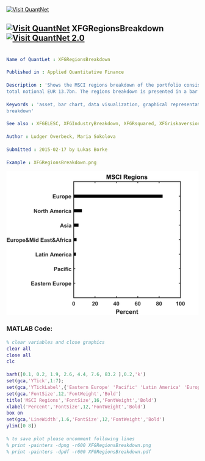 
[<img src="https://github.com/QuantLet/Styleguide-and-FAQ/blob/master/pictures/banner.png" width="880" alt="Visit QuantNet">](http://quantlet.de/index.php?p=info)

## [<img src="https://github.com/QuantLet/Styleguide-and-Validation-procedure/blob/master/pictures/qloqo.png" alt="Visit QuantNet">](http://quantlet.de/) **XFGRegionsBreakdown** [<img src="https://github.com/QuantLet/Styleguide-and-Validation-procedure/blob/master/pictures/QN2.png" width="60" alt="Visit QuantNet 2.0">](http://quantlet.de/d3/ia)

```yaml

Name of QuantLet : XFGRegionsBreakdown

Published in : Applied Quantitative Finance

Description : 'Shows the MSCI regions breakdown of the portfolio consisting of 279 assets with
total notional EUR 13.7bn. The regions breakdown is presented in a bar chart.'

Keywords : 'asset, bar chart, data visualization, graphical representation, portfolio, regions
breakdown'

See also : XFGELESC, XFGIndustryBreakdown, XFGRsquared, XFGriskaversion, XFGriskaversion2

Author : Ludger Overbeck, Maria Sokolova

Submitted : 2015-02-17 by Lukas Borke

Example : XFGRegionsBreakdown.png

```

![Picture1](XFGRegionsBreakdown.png)


### MATLAB Code:
```matlab
% clear variables and close graphics
clear all
close all
clc

barh([0.1, 0.2, 1.9, 2.6, 4.4, 7.6, 83.2 ],0.2,'k')
set(gca,'YTick',1:7);
set(gca,'YTickLabel',{'Eastern Europe' 'Pacific' 'Latin America' 'Europe&Mid East&Africa' 'Asia' 'North America' 'Europe' })
set(gca,'FontSize',12,'FontWeight','Bold')
title('MSCI Regions','FontSize',16,'FontWeight','Bold')
xlabel('Percent','FontSize',12,'FontWeight','Bold')
box on
set(gca,'LineWidth',1.6,'FontSize',12,'FontWeight','Bold')
ylim([0 8])

% to save plot please uncomment following lines
% print -painters -dpng -r600 XFGRegionsBreakdown.png
% print -painters -dpdf -r600 XFGRegionsBreakdown.pdf

```
